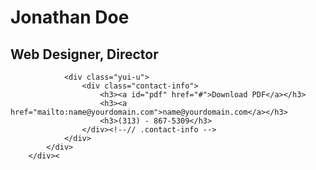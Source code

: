 <div id="hd">
			<div class="yui-gc">
				<div class="yui-u first">
					<h1>Jonathan Doe</h1>
					<h2>Web Designer, Director</h2>
				</div>

				<div class="yui-u">
					<div class="contact-info">
						<h3><a id="pdf" href="#">Download PDF</a></h3>
						<h3><a href="mailto:name@yourdomain.com">name@yourdomain.com</a></h3>
						<h3>(313) - 867-5309</h3>
					</div><!--// .contact-info -->
				</div>
			</div>
		</div><
